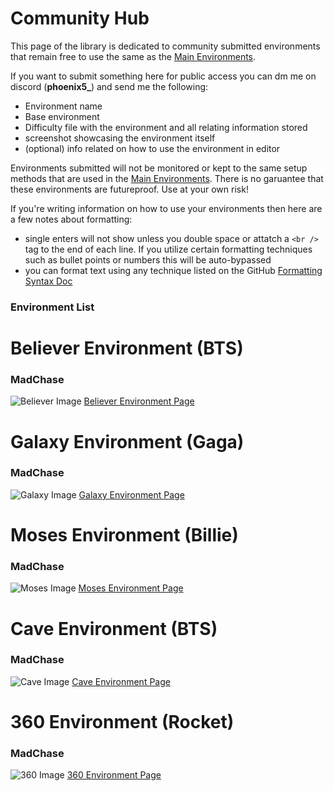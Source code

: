 # Community Hub
This page of the library is dedicated to community submitted environments that remain free to use the same as the [Main Environments](https://github.com/Phoenix-BS/BSCEL/tree/main/Main%20Environments).

If you want to submit something here for public access you can dm me on discord (**phoenix5_**) and send me the following:
- Environment name
- Base environment
- Difficulty file with the environment and all relating information stored
- screenshot showcasing the environment itself
- (optional) info related on how to use the environment in editor

Environments submitted will not be monitored or kept to the same setup methods that are used in the [Main Environments](https://github.com/Phoenix-BS/BSCEL/tree/main/Main%20Environments). There is no garuantee that these environments are futureproof. Use at your own risk!

If you're writing information on how to use your environments then here are a few notes about formatting:
- single enters will not show unless you double space or attatch a `<br />` tag to the end of each line. If you utilize certain formatting techniques such as bullet points or numbers this will be auto-bypassed
- you can format text using any technique listed on the GitHub [Formatting Syntax Doc](https://docs.github.com/en/get-started/writing-on-github/getting-started-with-writing-and-formatting-on-github/basic-writing-and-formatting-syntax#styling-text)

### Environment List

# Believer Environment (BTS)
### MadChase
![Believer Image](https://github.com/Phoenix-BS/BSCEL/blob/main/Community%20Environments/Believer/PIC.png)
[Believer Environment Page](https://github.com/Phoenix-BS/BSCEL/tree/main/Community%20Environments/Believer)
# Galaxy Environment (Gaga)
### MadChase
![Galaxy Image](https://github.com/Phoenix-BS/BSCEL/blob/main/Community%20Environments/Galaxy/PIC.png)
[Galaxy Environment Page](https://github.com/Phoenix-BS/BSCEL/tree/main/Community%20Environments/Galaxy)
# Moses Environment (Billie)
### MadChase
![Moses Image](https://github.com/Phoenix-BS/BSCEL/blob/main/Community%20Environments/Moses/PIC.png)
[Moses Environment Page](https://github.com/Phoenix-BS/BSCEL/tree/main/Community%20Environments/Moses)
# Cave Environment (BTS)
### MadChase
![Cave Image](https://github.com/Phoenix-BS/BSCEL/blob/main/Community%20Environments/Cave/PIC.png)
[Cave Environment Page](https://github.com/Phoenix-BS/BSCEL/tree/main/Community%20Environments/Cave)
# 360 Environment (Rocket)
### MadChase
![360 Image](https://github.com/Phoenix-BS/BSCEL/blob/main/Community%20Environments/360/PIC.png)
[360 Environment Page](https://github.com/Phoenix-BS/BSCEL/tree/main/Community%20Environments/360)